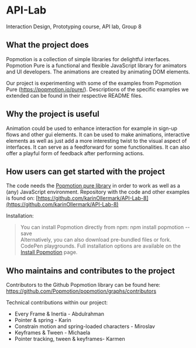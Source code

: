 # API-Lab
Interaction Design, Prototyping course, API lab, Group 8

## What the project does
Popmotion is a collection of simple libraries for delightful interfaces. Popmotion Pure is a functional and flexible JavaScript library for animators and UI developers. 
The animations are created by animating DOM elements.

Our project is experimenting with some of the examples from Popmotion Pure (https://popmotion.io/pure/). Descriptions of the specific examples we extended can be found in their respective README files. 

## Why the project is useful
Animation could be used to enhance interaction for example in sign-up flows and other gui elements. It can be used to make animations, interactive elements as well as just add a more interesting twist to the visual aspect of interfaces. It can serve as a feedforward for some functionalities. It can also offer a playful form of feedback after performing actions. 

## How users can get started with the project
The code needs the [Popmotion pure library](https://popmotion.io/learn/install/) in order to work as well as a (any) JavaScript environment.
Repository with the code and other examples is found on: [https://github.com/karinOllermark/API-Lab-8](https://github.com/karinOllermark/API-Lab-8)

Installation:
> You can install Popmotion directly from npm: npm install popmotion --save  
> Alternatively, you can also download pre-bundled files or fork. CodePen playgrounds. Full installation options are available on the [Install Popmotion](https://popmotion.io/learn/install/) page.



## Who maintains and contributes to the project
Contributors to the Github Popmotion library can be found here: https://github.com/Popmotion/popmotion/graphs/contributors

Technical contributions within our project: 
* Every Frame & Inertia - Abdulrahman
* Pointer & spring - Karin
* Constrain motion and spring-loaded characters - Miroslav
* Keyframes & Tween - Michaela
* Pointer tracking, tween & keyframes- Karmen